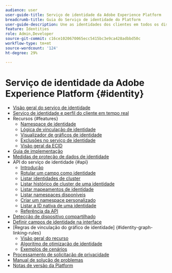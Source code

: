 ```yaml
---
audience: user
user-guide-title: Serviço de identidade da Adobe Experience Platform
breadcrumb-title: Guia do Serviço de identidade do Platform
user-guide-description: Une as identidades dos clientes em todos os dispositivos e sistemas para entregar experiências digitais personalizadas.
feature: Identities
role: Admin,Developer
source-git-commit: c16ce1020670065ecc5415bc3e9ca428adbbd50c
workflow-type: tm+mt
source-wordcount: '124'
ht-degree: 29%

---
```



# Serviço de identidade da Adobe Experience Platform {#identity}

- [Visão geral do serviço de identidade](home.md)
- [Serviço de identidade e perfil do cliente em tempo real](identity-and-profile.md)
- Recursos {#features}
   - [Namespace de identidade](./features/namespaces.md)
   - [Lógica de vinculação de identidade](./features/identity-linking-logic.md)
   - [Visualizador de gráficos de identidade](./features/identity-graph-viewer.md)
   - [Exclusões no serviço de identidade](./features/deletion.md)
   - [Visão geral da ECID](./features/ecid.md)
- [Guia de implementação](implementation.md)
- [Medidas de proteção de dados de identidade](guardrails.md)
- API do serviço de identidade {#api}
   - [Introdução](api/getting-started.md)
   - [Rotular um campo como identidade](api/label-identities.md)
   - [Listar identidades de cluster](api/list-cluster-identites.md)
   - [Listar histórico de cluster de uma identidade](api/list-cluster-history.md)
   - [Listar mapeamentos de identidade](api/list-identity-mappings.md)
   - [Listar namespaces disponíveis](api/list-namespaces.md)
   - [Criar um namespace personalizado](api/create-custom-namespace.md)
   - [Listar a ID nativa de uma identidade](api/list-native-id.md)
   - [Referência da API](https://www.adobe.io/experience-platform-apis/references/identity-service)
- [Detecção de dispositivo compartilhado](shared-device-detection.md)
- [Definir campos de identidade na interface](label-identities.md)
- [Regras de vinculação do gráfico de identidade] {#identity-graph-linking-rules}
   - [Visão geral do recurso](./identity-graph-linking-rules/overview.md)
   - [Algoritmo de otimização de identidade](./identity-graph-linking-rules/identity-optimization-algorithm.md)
   - [Exemplos de cenários](./identity-graph-linking-rules/example-scenarios.md)
- [Processamento de solicitação de privacidade](privacy.md)
- [Manual de solução de problemas](troubleshooting-guide.md)
- [Notas de versão da Platform](https://experienceleague.adobe.com/docs/experience-platform/release-notes/latest.html?lang=pt-BR)
